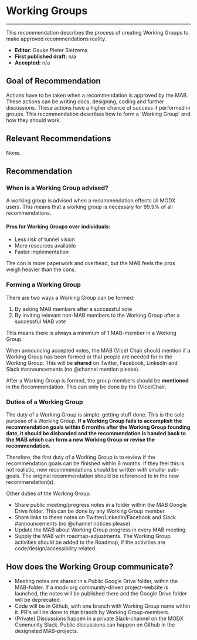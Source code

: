 # Working Groups

---

This recommendation describes the process of creating Working Groups to make approved recommendations reality.

* **Editor:** Gauke Pieter Sietzema
* **First published draft:** n/a
* **Accepted:** n/a

## Goal of Recommendation
Actions have to be taken when a recommendation is approved by the MAB. These actions can be writing docs, designing, coding and further discussions. These actions have a higher chance of success if performed in groups. This recommendation describes how to form a 'Working Group' and how they should work.

## Relevant Recommendations
None.

## Recommendation
### When is a Working Group advised?
A working group is advised when a recommendation effects all MODX users. This means that a working group is necessary for 99.9% of all recommendations.

#### Pros for Working Groups over individuals:
* Less risk of tunnel vision
* More resources available
* Faster implementation

The con is more paperwork and overhead, but the MAB feels the pros weigh heavier than the cons.

### Forming a Working Group
There are two ways a Working Group can be formed:
1. By asking MAB members after a successful vote
2. By inviting relevant non-MAB members to the Working Group after a successful MAB vote

This means there is always a minimum of 1 MAB-member in a Working Group.

When announcing accepted votes, the MAB (Vice) Chair should mention if a Working Group has been formed or that people are needed for in the Working Group. This will be **shared** on Twitter, Facebook, LinkedIn and Slack #announcements (no @channel mention please).

After a Working Group is formed, the group members should be **mentioned** in the Recommendation. This can only be done by the (Vice)Chair.

### Duties of a Working Group
The duty of a Working Group is simple: getting stuff done. This is the sole purpose of a Working Group. **If a Working Group fails to accomplish the recommendation goals within 6 months after the Working Group founding date, it should be disbanded and the recommendation is handed back to the MAB which can form a new Working Group or revise the recommendation.** 

Therefore, the first duty of a Working Group is to review if the recommendation goals can be finished within 6 months. If they feel this is not realistic, new recommendations should be written with smaller sub-goals. The original recommendation should be referenced to in the new recommendation(s).

Other duties of the Working Group:
- Share public meeting/progress notes in a folder within the MAB Google Drive folder. This can be done by any Working Group member.
- Share links to these notes on Twitter/LinkedIn/Facebook and Slack #announcements (no @channel notices please).
- Update the MAB about Working Group progress in every MAB meeting.
- Supply the MAB with roadmap-adjustments. The Working Group activities should be added to the Roadmap, if the activities are code/design/accessibility related.

## How does the Working Group communicate?
- Meeting notes are shared in a Public Google Drive folder, within the MAB-folder. If a modx.org community-driven project-website is launched, the notes will be published there and the Google Drive folder will be deprecated.
- Code will be in Github, with one branch with Working Group name within it. PR's will be done to that branch by Working Group-members.
- (Private) Discussions happen in a private Slack-channel on the MODX Community Slack. Public discussions can happen on Github in the designated MAB-projects.
